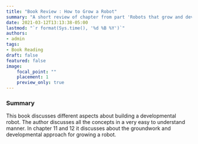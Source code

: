 ```yaml
---
title: "Book Review : How to Grow a Robot"
summary: "A short review of chapter from part 'Robots that grow and develop' from the book by Mark Lee"
date: 2021-03-12T13:13:38-05:00
lastmod: "`r format(Sys.time(), '%d %B %Y')`"
authors:
- admin
tags:
- Book Reading
draft: false
featured: false
image:
    focal_point: ""
    placement: 1
    preview_only: true
---
```


### Summary
This book discusses different aspects about building a developmental robot. The author discusses all the concepts in a very easy to understand manner. In chapter 11 and 12 it discusses about the groundwork and developmental approach for growing a robot.
